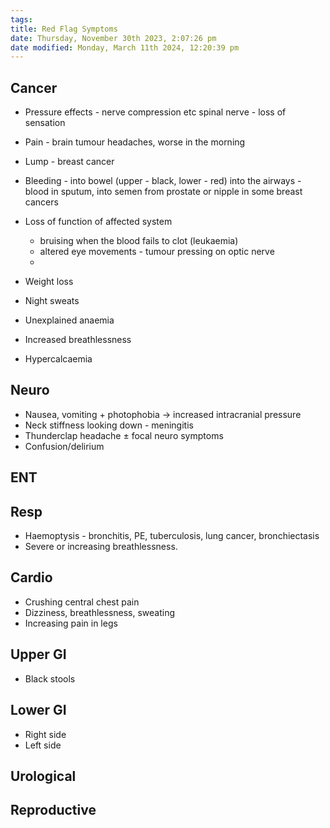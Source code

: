 ```yaml
---
tags: 
title: Red Flag Symptoms
date: Thursday, November 30th 2023, 2:07:26 pm
date modified: Monday, March 11th 2024, 12:20:39 pm
---
```


## Cancer

- Pressure effects - nerve compression etc spinal nerve - loss of sensation
- Pain - brain tumour headaches, worse in the morning 
- Lump - breast cancer
- Bleeding - into bowel (upper - black, lower - red) into the airways - blood in sputum, into semen from prostate or nipple in some breast cancers
- Loss of function of affected system
	- bruising when the blood fails to clot (leukaemia)
	- altered eye movements - tumour pressing on optic nerve
	- 

- Weight loss
-  Night sweats
- Unexplained anaemia
- Increased breathlessness
- Hypercalcaemia
## Neuro

- Nausea, vomiting + photophobia $\rightarrow$ increased intracranial pressure
- Neck stiffness looking down - meningitis
- Thunderclap headache $\pm$ focal neuro symptoms
- Confusion/delirium 



## ENT




## Resp

- Haemoptysis - bronchitis, PE, tuberculosis, lung cancer, bronchiectasis 
- Severe or increasing breathlessness.


## Cardio

- Crushing central chest pain 
- Dizziness, breathlessness, sweating
- Increasing pain in legs

## Upper GI

- Black stools 


## Lower GI

- Right side
- Left side 


## Urological



## Reproductive





